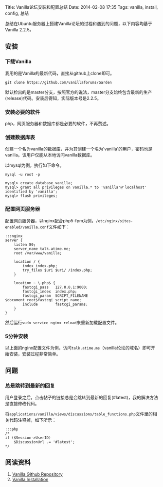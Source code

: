 Title: Vanilla论坛安装和配置总结
Date: 2014-02-08 17:35
Tags: vanilla, install, config, 总结

总结在Ubuntu服务器上搭建Vanilla论坛的过程和遇到的问题，以下内容均基于Vanilla 2.2.5。

## 安装
### 下载Vanilla
我用的是Vanilla的最新代码，直接从github上clone即可。

    git clone https://github.com/vanillaforums/Garden

默认检出的是master分支，按照官方的说法，master分支始终包含最新的生产(release)代码。安装后得知，实际版本号是2.2.5。

### 安装必要的软件
php，网页服务器和数据库都是必要的软件，不再赘述。

### 创建数据库表
创建一个名为vanilla的数据库，并为其创建一个名为'vanilla'的用户，密码也是vanilla。该用户仅能从本地访问vanilla数据库。

以mysql为例，执行如下命令。

    mysql -u root -p

    mysql> create database vanilla;
    mysql> grant all privileges on vanilla.* to 'vanilla'@'localhost' identified by 'vanilla';
    mysql> flush privileges;

### 配置网页服务器
配置网页服务器，以nginx配合php5-fpm为例，`/etc/nginx/sites-enabled/vanilla.conf`文件如下：

    :::nginx
    server {
        listen 80;
        server_name talk.atime.me;
        root /var/www/vanilla;

        location / {
            index index.php;
            try_files $uri $uri/ /index.php;
        }

        location ~ \.php$ {
            fastcgi_pass   127.0.0.1:9000;
            fastcgi_index  index.php;
            fastcgi_param  SCRIPT_FILENAME $document_root$fastcgi_script_name;
            include        fastcgi_params;
        }
    }

然后运行`sudo service nginx reload`来重新加载配置文件。

### 5分钟安装
以上面的nginx配置文件为例，访问`talk.atime.me`（vanilla论坛的域名）即可开始安装，安装过程非常简单。

## 问题
### 总是跳转到最新的回复
用户登录之后，点击帖子的链接总是会跳转到最新的回复(#latest)，我的解决方法是直接修改代码。

将`applications/vanilla/views/discussions/table_functions.php`文件里的相关代码注释掉，如下所示：

    :::php
    /*
    if ($Session->UserID)
        $DiscussionUrl .= '#latest';
    */

## 阅读资料
1. [Vanilla Github Repository](https://github.com/vanillaforums/Garden)
2. [Vanilla Installation](http://vanillaforums.org/docs/installation)

